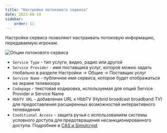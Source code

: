 ```yaml
---
title: "Настройки потокового сервиса"
date: 2023-08-14
sidebar:
    order: 11
---
```


Настройки сервиса позволяют настраивать потоковую информацию, передаваемую игрокам.

![Опции потокового сервиса](https://cdn.cesbo.com/help/astra/admin-guide/stream/service.png)

- `Service Type` - тип услуги, видео, радио или другой
- `Service Provider` - имя поставщика услуг, которое можно задать глобально в разделе Настройки -> Общие -> Поставщик услуг
- `Service Name` - публичное имя сервиса, которое будет отображаться на экране телевизора
- `Codepage` - текстовая кодировка, используемая для опций Service Provider и Service Name
- `HbbTV URL` - добавление URL к HbbTV (Hybrid broadcast broadband TV) для предоставления расширенных возможностей интерактивного телевидения
- `Conditional Access` - защита ручья с использованием системы условного доступа для предотвращения несанкционированного доступа. Подробнее в [CAS и Simulcrypt](/ru/astra/delivery/cas-and-simulcrypt)
